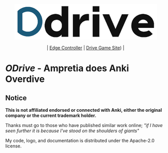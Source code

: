 <p align="center">
  <a href="https://github.com/ampretia/odrive-edge-controller"><img src="./docs/drive-logo.png" alt="FastAPI"></a>
</p>
<p align="center">
| <a href="https://github.com/ampretia/odrive-edge-controller">Edge Controller</a> | <a href="https://github.com/ampretia/odrive-ui-site">Drive Game Site</a>) |
</p>

# *ODrive* - Ampretia does Anki Overdive

## Notice

__This is not affiliated endorsed or connected with Anki, either the original company or the current trademark holder.__

Thanks must go to those who have published similar work online; _"if I have seen further it is because I've stood on the shoulders of giants"_

My code, logo, and documentation is distributed under the Apache-2.0 license.
